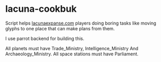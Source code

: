 lacuna-cookbuk
==============

Script helps [lacunaexpanse.com](https://us1.lacunaexpanse.com/) players doing boring tasks like moving glyphs to one place that can make plans from them. 

I use parrot backend for building this. 

All planets must have Trade_Ministry, Intelligence_Ministry And Archaeology_Ministry. All space stations must have Parliament.
